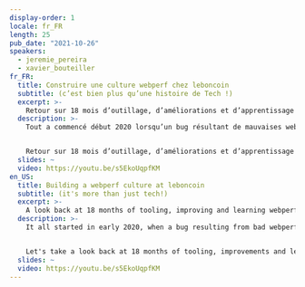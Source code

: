 ```yaml
---
display-order: 1
locale: fr_FR
length: 25
pub_date: "2021-10-26"
speakers:
  - jeremie_pereira
  - xavier_bouteiller
fr_FR:
  title: Construire une culture webperf chez leboncoin
  subtitle: (c’est bien plus qu’une histoire de Tech !)
  excerpt: >-
    Retour sur 18 mois d’outillage, d’améliorations et d’apprentissage de la webperf au sein des équipes Produit / Tech / UX du groupe leboncoin. Réussites, échecs, et tout ce que nous avons appris d'autre en chemin.
  description: >-
    Tout a commencé début 2020 lorsqu’un bug résultant de mauvaises webperf nous a conduit à mobiliser une <i lang="en">taskforce</i>. Et aujourd’hui, nous promouvons les enjeux webperfs comme une véritable culture au sein de l’ensemble des équipes Product & Tech, soit près de 400 personnes et ce, dès la conception de notre produit.


    Retour sur 18 mois d’outillage, d’améliorations et d’apprentissage de la webperf au sein des équipes Produit / Tech / UX du groupe leboncoin. Nous vous proposons aujourd’hui de vous partager nos réussites, nos échecs, tout ce qui a pu nous aider pour développer notre culture webperfs et nous l’espérons, la vôtre…
  slides: ~
  video: https://youtu.be/s5EkoUqpfKM
en_US:
  title: Building a webperf culture at leboncoin
  subtitle: (it's more than just tech!)
  excerpt: >-
    A look back at 18 months of tooling, improving and learning webperf within the Product / Tech / UX teams of the leboncoin group. Successes, failures, and all the other things we learned along the way.
  description: >-
    It all started in early 2020, when a bug resulting from bad webperf led us to mobilize a taskforce. Nowadays, we are promoting webperf issues as a real culture within the entire Product & Tech team, i.e. nearly 400 people, right from the design stage of our product.


    Let's take a look back at 18 months of tooling, improvements and learning about webperf within the leboncoin group's Product / Tech / UX teams. Today, we'd like to share with you our successes, our failures, and everything that helped us develop our webperf culture and, we hope, yours…
  slides: ~
  video: https://youtu.be/s5EkoUqpfKM
---
```

